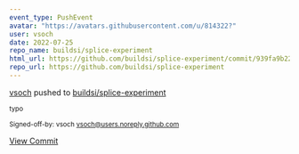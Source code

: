 ```yaml
---
event_type: PushEvent
avatar: "https://avatars.githubusercontent.com/u/814322?"
user: vsoch
date: 2022-07-25
repo_name: buildsi/splice-experiment
html_url: https://github.com/buildsi/splice-experiment/commit/939fa9b22b1624227da5d4c79876b21244864438
repo_url: https://github.com/buildsi/splice-experiment
---
```


<a href='https://github.com/vsoch' target='_blank'>vsoch</a> pushed to <a href='https://github.com/buildsi/splice-experiment' target='_blank'>buildsi/splice-experiment</a>

<small>typo

Signed-off-by: vsoch <vsoch@users.noreply.github.com></small>

<a href='https://github.com/buildsi/splice-experiment/commit/939fa9b22b1624227da5d4c79876b21244864438' target='_blank'>View Commit</a>
